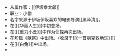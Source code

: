 - 从属作家：[[伊坂幸太郎]]
- 职业：小偷
- 名字来源于伊坂伊坂喜欢的电影导演[[黑泽清]]。
- 在[[《华丽人生》]]中初登场。
- 在[[《重力小丑》]]中作为侦探再次出场。
- 在短篇《献祭》中出场。（收录于[[《一首朋克救地球》]]）
- 在[[《白兔》]]中出场。
- 